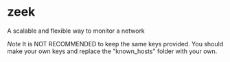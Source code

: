 # zeek
A scalable and flexible way to monitor a network

*Note* It is NOT RECOMMENDED to keep the same keys provided. You should make your own keys and replace the "known_hosts" folder with your own. 

